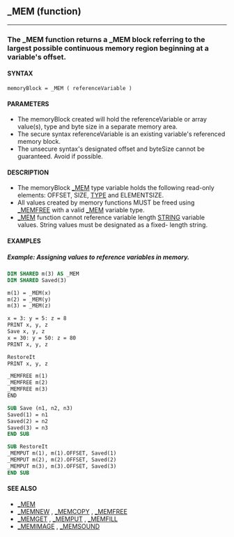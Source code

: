 ## _MEM (function)
---

### The _MEM function returns a _MEM block referring to the largest possible continuous memory region beginning at a variable's offset.

#### SYNTAX

`memoryBlock = _MEM ( referenceVariable )`

#### PARAMETERS
* The memoryBlock created will hold the referenceVariable or array value(s), type and byte size in a separate memory area.
* The secure syntax referenceVariable is an existing variable's referenced memory block.
* The unsecure syntax's designated offset and byteSize cannot be guaranteed. Avoid if possible.


#### DESCRIPTION
* The memoryBlock [_MEM](./_MEM.md) type variable holds the following read-only elements: OFFSET, SIZE, [TYPE](./TYPE.md) and ELEMENTSIZE.
* All values created by memory functions MUST be freed using [_MEMFREE](./_MEMFREE.md) with a valid [_MEM](./_MEM.md) variable type.
* [_MEM](./_MEM.md) function cannot reference variable length [STRING](./STRING.md) variable values. String values must be designated as a fixed- length string.


#### EXAMPLES
##### Example: Assigning values to reference variables in memory.
```vb
DIM SHARED m(3) AS _MEM
DIM SHARED Saved(3)

m(1) = _MEM(x)
m(2) = _MEM(y)
m(3) = _MEM(z)

x = 3: y = 5: z = 8
PRINT x, y, z
Save x, y, z
x = 30: y = 50: z = 80
PRINT x, y, z

RestoreIt
PRINT x, y, z

_MEMFREE m(1)
_MEMFREE m(2)
_MEMFREE m(3)
END

SUB Save (n1, n2, n3)
Saved(1) = n1
Saved(2) = n2
Saved(3) = n3
END SUB

SUB RestoreIt
_MEMPUT m(1), m(1).OFFSET, Saved(1)
_MEMPUT m(2), m(2).OFFSET, Saved(2)
_MEMPUT m(3), m(3).OFFSET, Saved(3)
END SUB
```
  


#### SEE ALSO
* [_MEM](./_MEM.md)
* [_MEMNEW](./_MEMNEW.md) , [_MEMCOPY](./_MEMCOPY.md) , [_MEMFREE](./_MEMFREE.md)
* [_MEMGET](./_MEMGET.md) , [_MEMPUT](./_MEMPUT.md) , [_MEMFILL](./_MEMFILL.md)
* [_MEMIMAGE](./_MEMIMAGE.md) , [_MEMSOUND](./_MEMSOUND.md)
